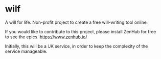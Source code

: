 # wilf
A will for life. Non-profit project to create a free will-writing tool online.

If you would like to contribute to this project, please install ZenHub for free to see the epics. 
https://www.zenhub.io/ 


Initially, this will be a UK service, in order to keep the complexity of the service manageable. 
